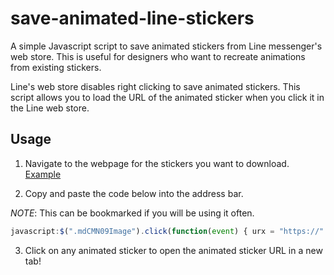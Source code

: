 # save-animated-line-stickers
A simple Javascript script to save animated stickers from Line messenger's web store. This is useful for designers who want to recreate animations from existing stickers.

Line's web store disables right clicking to save animated stickers. This script allows you to load the URL of the animated sticker when you click it in the Line web store.

## Usage

1. Navigate to the webpage for the stickers you want to download.
[Example](https://store.line.me/stickershop/product/3524/en)

2. Copy and paste the code below into the address bar.

*NOTE*: This can be bookmarked if you will be using it often.

```javascript
javascript:$(".mdCMN09Image").click(function(event) { urx = "https://" + event.target.outerHTML.split("https://")[1].split(".png")[0] + "_animation@2x.png"; window.open(urx); console.log(urx); });
```

3. Click on any animated sticker to open the animated sticker URL in a new tab!
